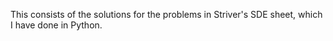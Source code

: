 This consists of the solutions for the problems in Striver's SDE sheet, which I have done in Python.
